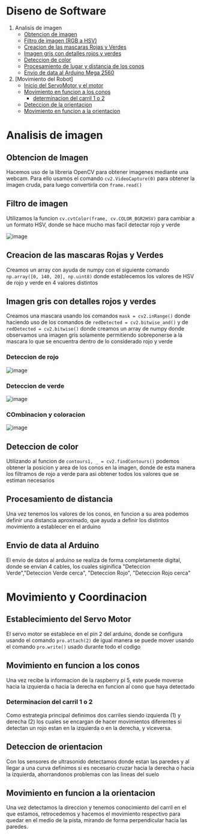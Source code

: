 # Diseno de Software

1. Analisis de imagen
    -  [Obtencion de imagen](https://github.com/RoboticaLLR/redmachine2024/blob/main/Code.md#Obtencion-de-imagen)
    -  [Filtro de imagen (RGB a HSV)](https://github.com/RoboticaLLR/redmachine2024/blob/main/Code.md#Filtro-de-imagen)
    - [Creacion de las mascaras Rojas y Verdes](https://github.com/RoboticaLLR/redmachine2024/blob/main/Code.md#Creacion-de-las-mascaras-Rojas-y-Verdes)
    -  [Imagen gris con detalles rojos y verdes](https://github.com/RoboticaLLR/redmachine2024/blob/main/Code.md#Imagen-gris-con-detalles-rojos-y-verdes)
    -   [Deteccion de color](https://github.com/RoboticaLLR/redmachine2024/blob/main/Code.md#Deteccion-de-color)
    -  [Procesamiento de lugar y distancia de los conos](https://github.com/RoboticaLLR/redmachine2024/blob/main/Code.md#Procesamiento-de-distancia)
    - [Envio de data al Arduino Mega 2560](https://github.com/RoboticaLLR/redmachine2024/blob/main/Code.md#Envio-de-data-al-Arduino)
2. [Movimiento del Robot]
    -   [Inicio del ServoMotor y el motor](https://github.com/RoboticaLLR/redmachine2024/blob/main/Code.md#Establecimiento-del-Servo-Motor)
    -  [Movimiento en funcion a los conos](https://github.com/RoboticaLLR/redmachine2024/blob/main/Code.md#Movimiento-en-funcion-a-los-conos)
        - [determinacion del carril 1 o 2](https://github.com/RoboticaLLR/redmachine2024/blob/main/Code.md#Determinacion-del-carril-1-o-2)
    - [Deteccion de la orientacion](https://github.com/RoboticaLLR/redmachine2024/blob/main/Code.md#Deteccion)
    -  [Movimiento en funcion a la orientacion](https://github.com/RoboticaLLR/redmachine2024/blob/main/Code.md#Movimiento-en-funcion-a-la-orientacion)

# Analisis de imagen

## Obtencion de Imagen

Hacemos uso de la libreria OpenCV para obtener imagenes mediante una webcam. Para ello usamos el comando `cv2.VideoCapture(0)` para obtener la imagen cruda, para luego convertirla con `frame.read()`

## Filtro de imagen

Utilizamos la funcion `cv.cvtColor(frame, cv.COLOR_BGR2HSV)` para cambiar a un formato HSV, donde se hace mucho mas facil detectar rojo y verde

![image](https://github.com/RoboticaLLR/redmachine2024/assets/139584566/b23b6ee3-f1e1-4f56-aaf6-82057ce30cf3)

## Creacion de las mascaras Rojas y Verdes

Creamos un array con ayuda de numpy con el siguiente comando `np.array([0, 140, 20], np.uint8)` donde establecemos los valores de HSV de rojo y verde en 4 valores distintos

## Imagen gris con detalles rojos y verdes

Creamos una mascara usando los comandos `mask = cv2.inRange()` donde haciendo uso de los comandos de `redDetected = cv2.bitwise_and()` y de `redDetected = cv2.bitwise()` donde creamos un array de numpy donde observamos una imagen gris solamente permitiendo sobreponerse a la mascara lo que se encuentra dentro de lo considerado rojo y verde
### Deteccion de rojo
![image](https://github.com/RoboticaLLR/redmachine2024/assets/139584566/98cb1671-d84c-46fd-a052-980c281f55c7)
### Deteccion de verde
![image](https://github.com/RoboticaLLR/redmachine2024/assets/139584566/0739192a-de88-43f7-b07b-03a33113c629)
### COmbinacion y coloracion
![image](https://github.com/RoboticaLLR/redmachine2024/assets/139584566/106ef0f8-027b-4afb-b935-1fe8659725b6)




## Deteccion de color

Utilizando al funcion de `contours1, _ = cv2.findContours()` podemos obtener la posicion y area de los conos en la imagen, donde de esta manera los filtramos de rojo a verde para asi obtener todos los valores que se estiman necesarios

## Procesamiento de distancia

Una vez tenemos los valores de los conos, en funcion a su area podemos definir una distancia aproximado, que ayuda a definir los distintos movimiento a establecer en el arduino

## Envio de data al Arduino

El envio de datos al arduino se realiza de forma completamente digital, donde se envian 4 cables, los cuales siginifica "Deteccion Verde","Deteccion Verde cerca", "Deteccion Rojo", "Deteccion Rojo cerca"

# Movimiento y Coordinacion

## Establecimiento del Servo Motor

El servo motor se establece en el pin 2 del arduino, donde se configura usando el comando `pro.attach(2)` de  igual manera se puede mover usando el comando `pro.write()` usado durante todo el codigo

##  Movimiento en funcion a los conos
Una vez recibe la informacion de la raspberry pi 5, este puede moverse hacia la izquierda o hacia la derecha en funcion al cono que haya detectado

### Determinacion del carril 1 o 2
Como estrategia principal definimos dos carriles siendo izquierda (1) y derecha (2) los cuales se encargan de hacer movimientos diferentes si detectan un rojo estan en la izquierda o en la derecha, y viceversa.

## Deteccion de orientacion
Con los sensores de ultrasonido detectamos donde estan las paredes y al llegar a una curva definimos si es necesario cruzar hacia la derecha o hacia la izquierda, ahorrandonos problemas con las lineas del suelo

## Movimiento en funcion a la orientacion

Una vez detectamos la direccion y tenemos conocimiento del carril en el que estamos, retrocedemos y hacemos el movimiento respectivo para quedar en el medio de la pista, mirando de forma perpendicular hacia las paredes.

